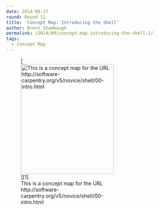 ```yaml
---
date: 2014-09-17
round: Round 11
title: 'Concept Map: Introducing the Shell'
author: Brent Shambaugh
permalink: /2014/09/concept-map-introducing-the-shell-2/
tags:
  - Concept Map
---
```

<figure id="attachment_8780" style="width: 253px;" class="wp-caption alignnone">[<img class="size-medium wp-image-8780" alt="This is a concept map for the URL http://software-carpentry.org/v5/novice/shell/00-intro.html" src="http://files.software-carpentry.org/training-course/2014/09/intro_computers2-253x300.png" width="253" height="300" />][1]<figcaption class="wp-caption-text">This is a concept map for the URL http://software-carpentry.org/v5/novice/shell/00-intro.html</figcaption></figure>

 [1]: http://files.software-carpentry.org/training-course/2014/09/intro_computers2.png

